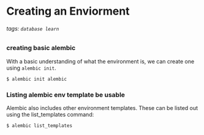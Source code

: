 # Creating an Enviorment
###### tags: `database learn`

### creating basic alembic
With a basic understanding of what the environment is, we can create one using `alembic init`.
```cmd
$ alembic init alembic
```
### Listing alembic env template be usable
Alembic also includes other environment templates. These can be listed out using the list_templates command:
```cmd
$ alembic list_templates
```

